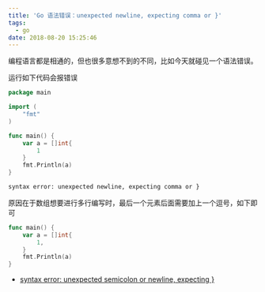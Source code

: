 ```yaml
---
title: 'Go 语法错误：unexpected newline, expecting comma or }'
tags:
  - go
date: 2018-08-20 15:25:46
---
```



编程语言都是相通的，但也很多意想不到的不同，比如今天就碰见一个语法错误。

<!-- more --><!-- toc -->
运行如下代码会报错误

```go
package main

import (
    "fmt"
)

func main() {
    var a = []int{
        1
    }
    fmt.Println(a)
}
```

```bash
syntax error: unexpected newline, expecting comma or }
```

原因在于数组想要进行多行编写时，最后一个元素后面需要加上一个逗号，如下即可

```go
func main() {
    var a = []int{
        1,
    }
    fmt.Println(a)
}
```

- [syntax error: unexpected semicolon or newline, expecting }](https://stackoverflow.com/questions/9637483/syntax-error-unexpected-semicolon-or-newline-expecting)
